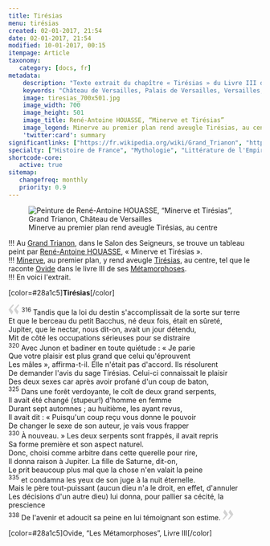 ```yaml
---
title: Tirésias
menu: tirésias
created: 02-01-2017, 21:54
date: 02-01-2017, 21:54
modified: 10-01-2017, 00:15
itempage: Article
taxonomy:
   category: [docs, fr]
metadata:
    description: "Texte extrait du chapître « Tirésias » du Livre III des « Métamorphoses » d'Ovide dont s'est inspiré le peintre René-Antoine HOUASSE pour la réalisation du tableau « Minerve et Tirésias »"
    keywords: "Château de Versailles, Palais de Versailles, Versailles, Louis 14, Louis XIV, Ovide, Les Métamorphoses, Grand Trianon, Trianon, Tirésias, Minerve, Minerve et Tirésias, René-Antoine HOUASSE"
    image: tiresias_700x501.jpg
    image_width: 700
    image_height: 501
    image_title: René-Antoine HOUASSE, “Minerve et Tirésias”
    image_legend: Minerve au premier plan rend aveugle Tirésias, au centre
    'twitter:card': summary
significantlinks: ["https://fr.wikipedia.org/wiki/Grand_Trianon", "https://fr.wikipedia.org/wiki/Ren%C3%A9-Antoine_Houasse", "https://fr.wikipedia.org/wiki/Minerve_(mythologie)", "https://fr.wikipedia.org/wiki/Tir%C3%A9sias", "https://fr.wikipedia.org/wiki/Ovide", "https://fr.wikipedia.org/wiki/M%C3%A9tamorphoses_(Ovide)"]
specialty: ["Histoire de France", "Mythologie", "Littérature de l'Empire Romain", "Culure de la cour de France", "Peinture française du XVIIème siècle", "Peinture de cour française", "Louis XIV", "Palais de Versailles", "Château de Versailles", "Trianon", "Grand Trianon", "René-Antoine HOUASSE", "Tirésias", "Minerve", "Minerve et Tirésias"]
shortcode-core:
   active: true
sitemap:
   changefreq: monthly
   priority: 0.9
---
```

<figure><picture>
<source
sizes="(max-width: 767px) 98vw, (min-width: 959px) 50vw, 86vw"
srcset="
/user/sites/docs/pages/01.home/02.versailles/03.trianon/02.tiresias/tiresias-280.webp 280w,
/user/sites/docs/pages/01.home/02.versailles/03.trianon/02.tiresias/tiresias-380.webp 380w,
/user/sites/docs/pages/01.home/02.versailles/03.trianon/02.tiresias/tiresias-480.webp 480w,
/user/sites/docs/pages/01.home/02.versailles/03.trianon/02.tiresias/tiresias-640.webp 640w,
/user/sites/docs/pages/01.home/02.versailles/03.trianon/02.tiresias/tiresias_700x501.webp 700w"
type="image/webp">
<img
sizes="(max-width: 767px) 98vw, (min-width: 959px) 50vw, 86vw"
src="/user/sites/docs/pages/01.home/02.versailles/03.trianon/02.tiresias/tiresias_700x501.jpg" title="Peinture de René-Antoine HOUASSE, “Minerve et Tirésias”, Grand Trianon, Château de Versailles" alt="Peinture de René-Antoine HOUASSE, “Minerve et Tirésias”, Grand Trianon, Château de Versailles" class="class-diane-img"
srcset="
/user/sites/docs/pages/01.home/02.versailles/03.trianon/02.tiresias/tiresias-280.jpg 280w,
/user/sites/docs/pages/01.home/02.versailles/03.trianon/02.tiresias/tiresias-380.jpg 380w,
/user/sites/docs/pages/01.home/02.versailles/03.trianon/02.tiresias/tiresias-480.jpg 480w,
/user/sites/docs/pages/01.home/02.versailles/03.trianon/02.tiresias/tiresias-640.jpg 640w,
/user/sites/docs/pages/01.home/02.versailles/03.trianon/02.tiresias/tiresias_700x501.jpg 700w">
</picture><figcaption>Minerve au premier plan rend aveugle Tirésias, au centre</figcaption></figure>

!!! Au [Grand Trianon][1], dans le Salon des Seigneurs, se trouve un tableau peint par [René-Antoine HOUASSE][2], « Minerve et Tirésias ».  
!!! [Minerve][3], au premier plan, y rend aveugle [Tirésias][4], au centre, tel que le raconte [Ovide][5] dans le livre III de ses [Métamorphoses][6].  
!!! En voici l'extrait.

[color=#28a1c5]**Tirésias**[/color]  

<span><svg xmlns="http://www.w3.org/2000/svg" version="1" width="22px" height="22px" viewBox="0 0 78 78" fill="lightgrey" opacity="1"><path d="M76.5 9.0009L57.0898 32.605c-.88226 1.10283-.88226 1.54397-.88226 1.76454 0 1.10286 1.76455 3.30857 2.8674 4.632l13.0167 14.99877L61.50123 74.9545 50.4727 59.51456c-2.87047-3.97028-10.80793-15.88413-10.80793-19.19267 0-1.76458.6617-2.4263 6.6171-9.7051C60.8395 12.74754 63.04522 10.98297 70.98575 3.0455L76.5 9.00092zm-38.16172 0L18.9281 32.605c-.88228 1.10283-.88228 1.54397-.88228 1.76454 0 1.10286 1.76457 3.30857 2.86742 4.632L33.92688 54.0003 23.3395 74.9545 12.30793 59.51456C9.44053 55.54428 1.5 43.63043 1.5 40.3219c0-1.76458.6617-2.4263 6.6171-9.7051C22.67475 12.74754 24.88043 10.98297 32.82097 3.0455l5.51732 5.9554z"/></svg></span> 
<sup>316</sup>
Tandis que la loi du destin s'accomplissait de la sorte sur terre  
Et que le berceau du petit Bacchus, né deux fois, était en sûreté,  
Jupiter, que le nectar, nous dit-on, avait un jour détendu,  
Mit de côté les occupations sérieuses pour se distraire  
<sup>320</sup>
Avec Junon et badiner en toute quiétude : « Je parie  
Que votre plaisir est plus grand que celui qu'éprouvent  
Les mâles », affirma-t-il. Elle n'était pas d'accord. Ils résolurent  
De demander l'avis du sage Tirésias. Celui-ci connaissait le plaisir  
Des deux sexes car après avoir profané d'un coup de baton,  
<sup>325</sup>
Dans une forêt verdoyante, le coît de deux grand serpents,  
Il avait été changé (stupeur!) d'homme en femme  
Durant sept automnes ; au huitième, les ayant revus,  
Il avait dit : « Puisqu'un coup reçu vous donne le pouvoir  
De changer le sexe de son auteur, je vais vous frapper  
<sup>330</sup>
À nouveau. » Les deux serpents sont frappés, il avait repris  
Sa forme première et son aspect naturel.  
Donc, choisi comme arbitre dans cette querelle pour rire,  
Il donna raison à Jupiter. La fille de Saturne, dit-on,  
Le prit beaucoup plus mal que la chose n'en valait la peine  
<sup>335</sup>
et condamna les yeux de son juge à la nuit éternelle.  
Mais le père tout-puissant (aucun dieu n'a le droit, en effet, d'annuler  
Les décisions d'un autre dieu) lui donna, pour pallier sa cécité, la prescience  
<sup>338</sup>
De l'avenir et adoucit sa peine en lui témoignant son estime.
 <span><svg xmlns="http://www.w3.org/2000/svg" version="1" width="22px" height="22px" viewBox="0 0 78 78" fill="lightgrey" opacity="1"><path d="M1.5 68.9991L20.9102 45.395c.88226-1.10283.88226-1.54397.88226-1.76454 0-1.10286-1.76455-3.30857-2.8674-4.632L5.90836 23.9997 16.49877 3.0455 27.5273 18.48544c2.87047 3.97028 10.80793 15.88413 10.80793 19.19267 0 1.76458-.6617 2.4263-6.6171 9.7051C17.1605 65.25246 14.95478 67.01703 7.01425 74.9545L1.5 68.99908zm38.16172 0L59.0719 45.395c.88228-1.10283.88228-1.54397.88228-1.76454 0-1.10286-1.76457-3.30857-2.86742-4.632L44.07312 23.9997 54.6605 3.0455l11.03157 15.43992C68.55947 22.45572 76.5 34.36957 76.5 37.6781c0 1.76458-.6617 2.4263-6.6171 9.7051C55.32526 65.25246 53.11957 67.01703 45.17904 74.9545l-5.51732-5.9554z"/></svg></span>  

[color=#28a1c5]Ovide, “Les Métamorphoses”, Livre III[/color]  

[1]: https://fr.wikipedia.org/wiki/Grand_Trianon "https://fr.wikipedia.org/wiki/Grand_Trianon"
[2]: https://fr.wikipedia.org/wiki/Ren%C3%A9-Antoine_Houasse "https://fr.wikipedia.org/wiki/René-Antoine HOUASSE"
[3]: https://fr.wikipedia.org/wiki/Minerve_(mythologie) "https://fr.wikipedia.org/wiki/Minerve_(mythologie)"
[4]: https://fr.wikipedia.org/wiki/Tir%C3%A9sias "https://fr.wikipedia.org/wiki/Tirésias"
[5]: https://fr.wikipedia.org/wiki/Ovide "https://fr.wikipedia.org/wiki/Ovide"
[6]: https://fr.wikipedia.org/wiki/M%C3%A9tamorphoses_(Ovide) "https://fr.wikipedia.org/wiki/Métamorphoses_(Ovide)"